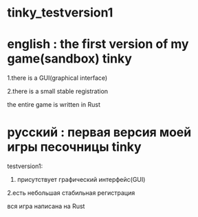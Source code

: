 # tinky_testversion1
# english : the first version of my game(sandbox) tinky  

1.there is a GUI(graphical interface)

2.there is a small stable registration

the entire game is written in Rust
 
# русский : первая версия моей игры песочницы tinky 
testversion1:

1. присутствует графический интерфейс(GUI)

2.есть небольшая стабильная регистрация

вся игра написана на Rust





